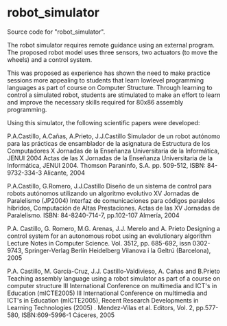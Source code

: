 robot_simulator
===============

Source code for "robot_simulator".

The robot simulator requires remote guidance using an external program. The proposed robot model uses three sensors, two actuators (to move the wheels) and a control system.

This was proposed as experience has shown the need to make practice sessions more appealing to students that learn low­level programming languages as part of course on Computer Structure. Through learning to control a simulated robot, students are stimulated to make an effort to learn and improve the necessary skills required for 80x86 assembly programming. 


Using this simulator, the following scientific papers were developed:

P.A.Castillo, A.Cañas, A.Prieto, J.J.Castillo
Simulador de un  robot autónomo para las prácticas de ensamblador de la asignatura de Estructura de los Computadores
X Jornadas de la Enseñanza Universitaria de la Informática, JENUI 2004
Actas de las X Jornadas de la Enseñanza Universitaria de la Informática, JENUI 2004. Thomson Paraninfo, S.A. pp. 509-512, ISBN:  84-9732-334-3
Alicante, 2004

P.A.Castillo, G.Romero, J.J.Castillo
Diseño de un sistema de control para robots autónomos utilizando un algoritmo evolutivo
XV Jornadas de Paralelismo (JP2004)
Interfaz de comunicaciones para códigos paralelos híbridos, Computación de Altas Prestaciones. Actas de las XV Jornadas de Paralelismo. ISBN: 84-8240-714-7, pp.102-107
Almería, 2004

P.A. Castillo, G. Romero, M.G. Arenas, J.J. Merelo and A. Prieto
Designing a control system for an autonomous robot using an evolutionary algorithm
Lecture Notes in Computer Science. Vol. 3512, pp. 685-692, issn 0302-9743, Springer-Verlag Berlín Heidelberg
Vilanova i la Geltrú (Barcelona), 2005

P.A. Castillo, M. García-Cruz, J.J. Castillo-Valdivieso, A. Cañas and B.Prieto
Teaching assembly language using a robot simulator as part of a course on computer structure
III International Conference on multimedia and ICT's in Education (mICTE2005)
III International Conference on multimedia and ICT's in Education (mICTE2005), Recent Research Developments in Learning Technologies (2005) .  Mendez-Vilas et al. Editors, Vol. 2, pp.577-580,  ISBN:609-5996-1
Cáceres, 2005
